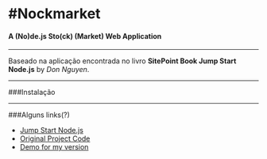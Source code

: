 #Nockmarket
===
#### A (**No**)de.js Sto(**ck**) (**Market**) Web Application
---

Baseado na aplicação encontrada no livro **SitePoint Book Jump Start Node.js** by *Don Nguyen*.

---

###Instalação

---

###Alguns links(?)

* [Jump Start Node.js](http://www.sitepoint.com/store/jump-start-node-js/)
* [Original Project Code](https://github.com/spbooks/NODEJS1)
* [Demo for my version](http://fskirschbaum-nockmarket.herokuapp.com)